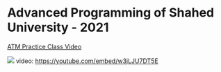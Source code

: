 # Advanced Programming of Shahed University - 2021
[ATM Practice Class Video](https://drive.google.com/file/d/1spYdtSIG4MMEMDVf2ZQMdiDg0FftCB9q/view?usp=sharing) 

![](https://www.youtube.com/embed/mvxKszDGQYg)
  video: https://youtube.com/embed/w3jLJU7DT5E
